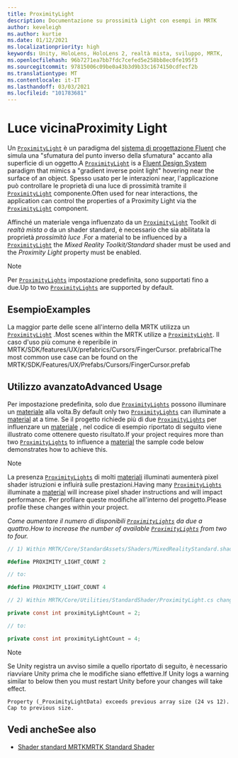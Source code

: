 ```yaml
---
title: ProximityLight
description: Documentazione su prossimità Light con esempi in MRTK
author: keveleigh
ms.author: kurtie
ms.date: 01/12/2021
ms.localizationpriority: high
keywords: Unity, HoloLens, HoloLens 2, realtà mista, sviluppo, MRTK,
ms.openlocfilehash: 96b7271ea7bb7fdc7cefed5e258bb8ec0fe195f3
ms.sourcegitcommit: 97815006c09be0a43b3d9b33c1674150cdfecf2b
ms.translationtype: MT
ms.contentlocale: it-IT
ms.lasthandoff: 03/03/2021
ms.locfileid: "101783681"
---
```

# <a name="proximity-light"></a><span data-ttu-id="1d462-104">Luce vicina</span><span class="sxs-lookup"><span data-stu-id="1d462-104">Proximity Light</span></span>

<span data-ttu-id="1d462-105">Un [`ProximityLight`](xref:Microsoft.MixedReality.Toolkit.Utilities.ProximityLight) è un paradigma del [sistema di progettazione Fluent](https://www.microsoft.com/design/fluent/) che simula una "sfumatura del punto inverso della sfumatura" accanto alla superficie di un oggetto.</span><span class="sxs-lookup"><span data-stu-id="1d462-105">A [`ProximityLight`](xref:Microsoft.MixedReality.Toolkit.Utilities.ProximityLight) is a [Fluent Design System](https://www.microsoft.com/design/fluent/) paradigm that mimics a "gradient inverse point light" hovering near the surface of an object.</span></span> <span data-ttu-id="1d462-106">Spesso usato per le interazioni near, l'applicazione può controllare le proprietà di una luce di prossimità tramite il [`ProximityLight`](xref:Microsoft.MixedReality.Toolkit.Utilities.ProximityLight) componente.</span><span class="sxs-lookup"><span data-stu-id="1d462-106">Often used for near interactions, the application can control the properties of a Proximity Light via the [`ProximityLight`](xref:Microsoft.MixedReality.Toolkit.Utilities.ProximityLight) component.</span></span>

<span data-ttu-id="1d462-107">Affinché un materiale venga influenzato da un [`ProximityLight`](xref:Microsoft.MixedReality.Toolkit.Utilities.ProximityLight) Toolkit di *realtà mista o* da un shader standard, è necessario che sia abilitata la proprietà *prossimità luce* .</span><span class="sxs-lookup"><span data-stu-id="1d462-107">For a material to be influenced by a [`ProximityLight`](xref:Microsoft.MixedReality.Toolkit.Utilities.ProximityLight) the *Mixed Reality Toolkit/Standard* shader must be used and the *Proximity Light* property must be enabled.</span></span>

> [!NOTE]
> <span data-ttu-id="1d462-108">Per [`ProximityLights`](xref:Microsoft.MixedReality.Toolkit.Utilities.ProximityLight) impostazione predefinita, sono supportati fino a due.</span><span class="sxs-lookup"><span data-stu-id="1d462-108">Up to two [`ProximityLights`](xref:Microsoft.MixedReality.Toolkit.Utilities.ProximityLight) are supported by default.</span></span>

## <a name="examples"></a><span data-ttu-id="1d462-109">Esempio</span><span class="sxs-lookup"><span data-stu-id="1d462-109">Examples</span></span>

<span data-ttu-id="1d462-110">La maggior parte delle scene all'interno della MRTK utilizza un [`ProximityLight`](xref:Microsoft.MixedReality.Toolkit.Utilities.ProximityLight) .</span><span class="sxs-lookup"><span data-stu-id="1d462-110">Most scenes within the MRTK utilize a [`ProximityLight`](xref:Microsoft.MixedReality.Toolkit.Utilities.ProximityLight).</span></span> <span data-ttu-id="1d462-111">Il caso d'uso più comune è reperibile in MRTK/SDK/features/UX/prefabrics/Cursors/FingerCursor. prefabrical</span><span class="sxs-lookup"><span data-stu-id="1d462-111">The most common use case can be found on the MRTK/SDK/Features/UX/Prefabs/Cursors/FingerCursor.prefab</span></span>

## <a name="advanced-usage"></a><span data-ttu-id="1d462-112">Utilizzo avanzato</span><span class="sxs-lookup"><span data-stu-id="1d462-112">Advanced Usage</span></span>

<span data-ttu-id="1d462-113">Per impostazione predefinita, solo due [`ProximityLights`](xref:Microsoft.MixedReality.Toolkit.Utilities.ProximityLight) possono illuminare un [materiale](https://docs.unity3d.com/ScriptReference/Material.html) alla volta.</span><span class="sxs-lookup"><span data-stu-id="1d462-113">By default only two [`ProximityLights`](xref:Microsoft.MixedReality.Toolkit.Utilities.ProximityLight) can illuminate a [material](https://docs.unity3d.com/ScriptReference/Material.html) at a time.</span></span> <span data-ttu-id="1d462-114">Se il progetto richiede più di due [`ProximityLights`](xref:Microsoft.MixedReality.Toolkit.Utilities.ProximityLight) per influenzare un [materiale](https://docs.unity3d.com/ScriptReference/Material.html) , nel codice di esempio riportato di seguito viene illustrato come ottenere questo risultato.</span><span class="sxs-lookup"><span data-stu-id="1d462-114">If your project requires more than two [`ProximityLights`](xref:Microsoft.MixedReality.Toolkit.Utilities.ProximityLight) to influence a [material](https://docs.unity3d.com/ScriptReference/Material.html) the sample code below demonstrates how to achieve this.</span></span>

> [!NOTE]
> <span data-ttu-id="1d462-115">La presenza [`ProximityLights`](xref:Microsoft.MixedReality.Toolkit.Utilities.ProximityLight) di molti [materiali](https://docs.unity3d.com/ScriptReference/Material.html) illuminati aumenterà pixel shader istruzioni e influirà sulle prestazioni.</span><span class="sxs-lookup"><span data-stu-id="1d462-115">Having many [`ProximityLights`](xref:Microsoft.MixedReality.Toolkit.Utilities.ProximityLight) illuminate a [material](https://docs.unity3d.com/ScriptReference/Material.html) will increase pixel shader instructions and will impact performance.</span></span> <span data-ttu-id="1d462-116">Per profilare queste modifiche all'interno del progetto.</span><span class="sxs-lookup"><span data-stu-id="1d462-116">Please profile these changes within your project.</span></span>

<span data-ttu-id="1d462-117">*Come aumentare il numero di disponibili [`ProximityLights`](xref:Microsoft.MixedReality.Toolkit.Utilities.ProximityLight) da due a quattro.*</span><span class="sxs-lookup"><span data-stu-id="1d462-117">*How to increase the number of available [`ProximityLights`](xref:Microsoft.MixedReality.Toolkit.Utilities.ProximityLight) from two to four.*</span></span>

```C#
// 1) Within MRTK/Core/StandardAssets/Shaders/MixedRealityStandard.shader change:

#define PROXIMITY_LIGHT_COUNT 2

// to:

#define PROXIMITY_LIGHT_COUNT 4

// 2) Within MRTK/Core/Utilities/StandardShader/ProximityLight.cs change:

private const int proximityLightCount = 2;

// to:

private const int proximityLightCount = 4;
```

> [!NOTE]
> <span data-ttu-id="1d462-118">Se Unity registra un avviso simile a quello riportato di seguito, è necessario riavviare Unity prima che le modifiche siano effettive.</span><span class="sxs-lookup"><span data-stu-id="1d462-118">If Unity logs a warning similar to below then you must restart Unity before your changes will take effect.</span></span>
>
>`Property (_ProximityLightData) exceeds previous array size (24 vs 12). Cap to previous size.`

## <a name="see-also"></a><span data-ttu-id="1d462-119">Vedi anche</span><span class="sxs-lookup"><span data-stu-id="1d462-119">See also</span></span>

* [<span data-ttu-id="1d462-120">Shader standard MRTK</span><span class="sxs-lookup"><span data-stu-id="1d462-120">MRTK Standard Shader</span></span>](mrtk-standard-shader.md)

